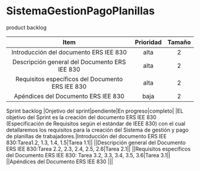# SistemaGestionPagoPlanillas
product backlog

| Item | Prioridad| Tamaño |
| :---:         |     :---:      |         :---: |
| Introducción del documento ERS IEE 830     | alta     | 2    |
| Descripción general del Documento ERS IEE 830   | alta     | 2    |
|Requisitos específicos del Documento ERS IEE 830  | alta     | 2    |
|Apéndices del Documento ERS IEE 830  | baja    | 2    |


Sprint backlog
|Onjetivo del sprint|pendiente|En progreso|completo|
|EL objetivo del Sprint es la creación del documento ERS IEE 830 (Especificación de Requisitos según el estándar de IEEE 830) con el cual detallaremos los requisitos para la creación del Sistema de gestión y pago de planillas de trabajadores.|Introducción del documento ERS IEE 830:Tarea1.2, 1.3, 1.4, 1.5|Tarea 1.1||
||Descripción general del Documento ERS IEE 830:Tarea 2.2, 2.3, 2.4, 2.5, 2.6|Tarea 2.1||
||Requisitos específicos del Documento ERS IEE 830: Tarea 3.2, 3.3, 3.4, 3.5, 3.6|Tarea 3.1||
||Apéndices del Documento ERS IEE 830 |||

